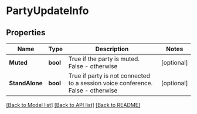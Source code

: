 # PartyUpdateInfo

## Properties

Name | Type | Description | Notes
------------ | ------------- | ------------- | -------------
**Muted** | **bool** | True if the party is muted. False - otherwise | [optional] 
**StandAlone** | **bool** | True if party is not connected to a session voice conference. False - otherwise | [optional] 

[[Back to Model list]](../README.md#documentation-for-models) [[Back to API list]](../README.md#documentation-for-api-endpoints) [[Back to README]](../README.md)


